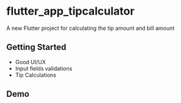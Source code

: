 # flutter_app_tipcalculator

A new Flutter project for calculating the tip amount and bill amount

## Getting Started

- Good UI/UX
- Input fields validations
- Tip Calculations


## Demo
